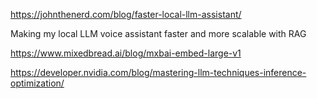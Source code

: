 https://johnthenerd.com/blog/faster-local-llm-assistant/

Making my local LLM voice assistant faster and more scalable with RAG

https://www.mixedbread.ai/blog/mxbai-embed-large-v1

https://developer.nvidia.com/blog/mastering-llm-techniques-inference-optimization/